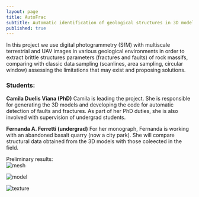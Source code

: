 ```yaml
---
layout: page
title: AutoFrac
subtitle: Automatic identification of geological structures in 3D models
published: true
---
```


In this project we use digital photogrammetry (SfM) with multiscale terrestrial and UAV images in various geological environments in order to extract brittle structures parameters (fractures and faults) of rock massifs, comparing with classic data sampling (scanlines, area sampling, circular window) assessing the limitations that may exist and proposing solutions. 

### Students:
**Camila Duelis Viana (PhD)**
Camila is leading the project. She is responsible for generating the 3D models and developing the code for automatic detection of faults and fractures. As part of her PhD duties, she is also involved with supervision of undergrad students.

**Fernanda A. Ferretti (undergrad)**
For her monograph, Fernanda is working with an abandoned basalt quarry (now a city park). She will compare structural data obtained from the 3D models with those coleected in the field.  


Preliminary results:  
![mesh]({{site.baseurl}}/img/mesh.jpg)  

![model]({{site.baseurl}}/img/model.jpg)  

![texture]({{site.baseurl}}/img/texture.jpg)  






